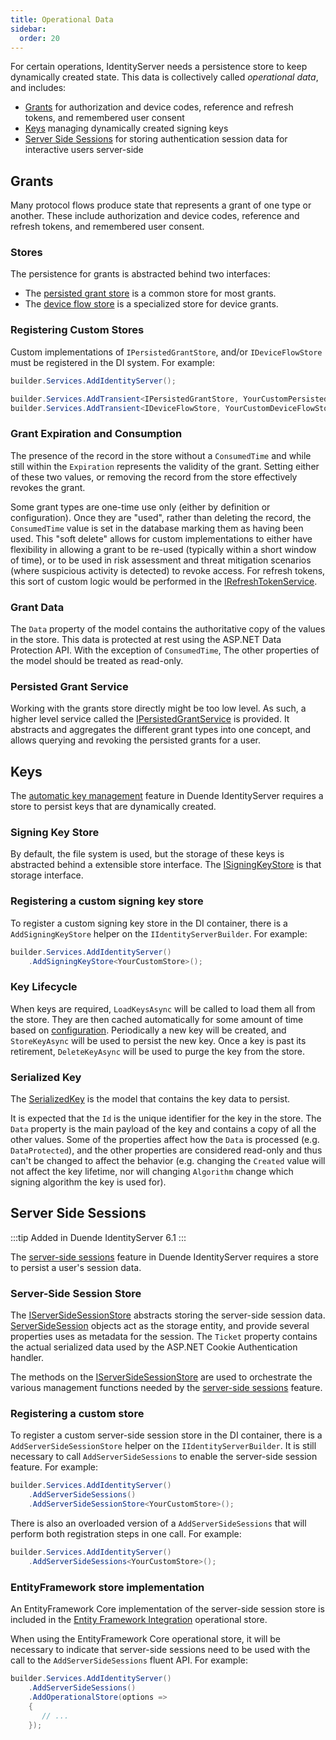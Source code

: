 ```yaml
---
title: Operational Data
sidebar:
  order: 20
---
```



For certain operations, IdentityServer needs a persistence store to keep dynamically created state.
This data is collectively called *operational data*, and includes:

* [Grants](#grants) for authorization and device codes, reference and refresh tokens, and remembered user consent
* [Keys](#keys) managing dynamically created signing keys
* [Server Side Sessions](#server-side-sessions) for storing authentication session data for interactive users server-side

## Grants

Many protocol flows produce state that represents a grant of one type or another.
These include authorization and device codes, reference and refresh tokens, and remembered user consent.

### Stores

The persistence for grants is abstracted behind two interfaces:
* The [persisted grant store](../reference/stores/persisted_grant_store) is a common store for most grants.
* The [device flow store](../reference/stores/device_flow_store) is a specialized store for device grants.

### Registering Custom Stores

Custom implementations of `IPersistedGrantStore`, and/or `IDeviceFlowStore` must be registered in the DI system.
For example:

```cs
builder.Services.AddIdentityServer();

builder.Services.AddTransient<IPersistedGrantStore, YourCustomPersistedGrantStore>();
builder.Services.AddTransient<IDeviceFlowStore, YourCustomDeviceFlowStore>();
```

### Grant Expiration and Consumption
The presence of the record in the store without a `ConsumedTime` and while still within the `Expiration` represents the validity of the grant.
Setting either of these two values, or removing the record from the store effectively revokes the grant.

Some grant types are one-time use only (either by definition or configuration).
Once they are "used", rather than deleting the record, the `ConsumedTime` value is set in the database marking them as having been used.
This "soft delete" allows for custom implementations to either have flexibility in allowing a grant to be re-used (typically within a short window of time),
or to be used in risk assessment and threat mitigation scenarios (where suspicious activity is detected) to revoke access.
For refresh tokens, this sort of custom logic would be performed in the [IRefreshTokenService](../reference/services/refresh_token_service).

### Grant Data
The `Data` property of the model contains the authoritative copy of the values in the store. This data is protected at rest using the ASP.NET Data Protection API. With the exception of `ConsumedTime`, The other properties of the model should be treated as read-only.

### Persisted Grant Service
Working with the grants store directly might be too low level.
As such, a higher level service called the [IPersistedGrantService](../reference/services/persisted_grant_service) is provided.
It abstracts and aggregates the different grant types into one concept, and allows querying and revoking the persisted grants for a user.

## Keys

The [automatic key management](../fundamentals/key_management#automatic-key-management) feature in Duende IdentityServer requires a store to persist keys that are dynamically created.

### Signing Key Store
By default, the file system is used, but the storage of these keys is abstracted behind a extensible store interface.
The [ISigningKeyStore](../reference/stores/signing_key_store) is that storage interface.

### Registering a custom signing key store

To register a custom signing key store in the DI container, there is a `AddSigningKeyStore` helper on the `IIdentityServerBuilder`.
For example:

```cs
builder.Services.AddIdentityServer()
    .AddSigningKeyStore<YourCustomStore>();
```

### Key Lifecycle
When keys are required, `LoadKeysAsync` will be called to load them all from the store.
They are then cached automatically for some amount of time based on [configuration](../reference/options#key-management).
Periodically a new key will be created, and `StoreKeyAsync` will be used to persist the new key.
Once a key is past its retirement, `DeleteKeyAsync` will be used to purge the key from the store.

### Serialized Key
The [SerializedKey](../reference/stores/signing_key_store#serializedkey) is the model that contains the key data to persist.

It is expected that the `Id` is the unique identifier for the key in the store. The `Data` property is the main payload of the key and contains a copy of all the other values. Some of the properties affect how the `Data` is processed (e.g. `DataProtected`), and the other properties are considered read-only and thus can't be changed to affect the behavior (e.g. changing the `Created` value will not affect the key lifetime, nor will changing `Algorithm` change which signing algorithm the key is used for).

## Server Side Sessions

:::tip
Added in Duende IdentityServer 6.1
:::

The [server-side sessions](../ui/server_side_sessions) feature in Duende IdentityServer requires a store to persist a user's session data.

### Server-Side Session Store

The [IServerSideSessionStore](../reference/stores/server_side_sessions) abstracts storing the server-side session data.
[ServerSideSession](../reference/stores/server_side_sessions#serversidesession) objects act as the storage entity, and provide several properties uses as metadata for the session. The `Ticket` property contains the actual serialized data used by the ASP.NET Cookie Authentication handler.

The methods on the [IServerSideSessionStore](../reference/stores/server_side_sessions) are used to orchestrate the various management functions needed by the [server-side sessions](../ui/server_side_sessions#session-management) feature.

### Registering a custom store

To register a custom server-side session store in the DI container, there is a `AddServerSideSessionStore` helper on the `IIdentityServerBuilder`.
It is still necessary to call `AddServerSideSessions` to enable the server-side session feature.
For example:

```cs
builder.Services.AddIdentityServer()
    .AddServerSideSessions()
    .AddServerSideSessionStore<YourCustomStore>();
```

There is also an overloaded version of a `AddServerSideSessions` that will perform both registration steps in one call.
For example:

```cs
builder.Services.AddIdentityServer()
    .AddServerSideSessions<YourCustomStore>();
```

### EntityFramework store implementation

An EntityFramework Core implementation of the server-side session store is included in the [Entity Framework Integration](../data/ef.md#operational-store) operational store.

When using the EntityFramework Core operational store, it will be necessary to indicate that server-side sessions need to be used with the call to the `AddServerSideSessions` fluent API.
For example:


```cs
builder.Services.AddIdentityServer()
    .AddServerSideSessions()
    .AddOperationalStore(options =>
    {
       // ...
    });

```
